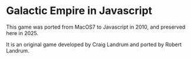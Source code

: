 # Galactic Empire in Javascript

This game was ported from MacOS7 to Javascript in 2010, and preserved here in 2025.

It is an original game developed by Craig Landrum and ported by Robert Landrum.

